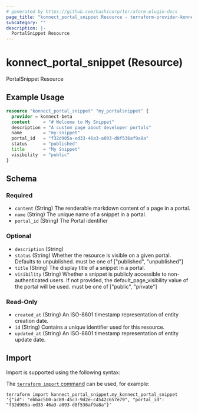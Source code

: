 ```yaml
---
# generated by https://github.com/hashicorp/terraform-plugin-docs
page_title: "konnect_portal_snippet Resource - terraform-provider-konnect-beta"
subcategory: ""
description: |-
  PortalSnippet Resource
---
```


# konnect_portal_snippet (Resource)

PortalSnippet Resource

## Example Usage

```terraform
resource "konnect_portal_snippet" "my_portalsnippet" {
  provider = konnect-beta
  content     = "# Welcome to My Snippet"
  description = "A custom page about developer portals"
  name        = "my-snippet"
  portal_id   = "f32d905a-ed33-46a3-a093-d8f536af9a8a"
  status      = "published"
  title       = "My Snippet"
  visibility  = "public"
}
```

<!-- schema generated by tfplugindocs -->
## Schema

### Required

- `content` (String) The renderable markdown content of a page in a portal.
- `name` (String) The unique name of a snippet in a portal.
- `portal_id` (String) The Portal identifier

### Optional

- `description` (String)
- `status` (String) Whether the resource is visible on a given portal. Defaults to unpublished. must be one of ["published", "unpublished"]
- `title` (String) The display title of a snippet in a portal.
- `visibility` (String) Whether a snippet is publicly accessible to non-authenticated users.
If not provided, the default_page_visibility value of the portal will be used.
must be one of ["public", "private"]

### Read-Only

- `created_at` (String) An ISO-8601 timestamp representation of entity creation date.
- `id` (String) Contains a unique identifier used for this resource.
- `updated_at` (String) An ISO-8601 timestamp representation of entity update date.

## Import

Import is supported using the following syntax:

The [`terraform import` command](https://developer.hashicorp.com/terraform/cli/commands/import) can be used, for example:

```shell
terraform import konnect_portal_snippet.my_konnect_portal_snippet '{"id": "ebbac5b0-ac89-45c3-9d2e-c4542c657e79", "portal_id": "f32d905a-ed33-46a3-a093-d8f536af9a8a"}'
```
